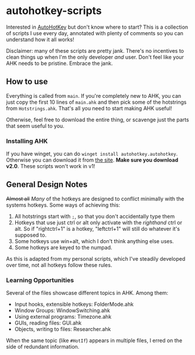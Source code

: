 # autohotkey-scripts


Interested in [AutoHotKey](https://www.autohotkey.com/) but don't know where to start? This is a collection of scripts I use every day, annotated with plenty of comments so you can understand how it all works! 

Disclaimer: many of these scripts are pretty jank. There's no incentives to clean things up when I'm the only developer *and* user. Don't feel like your AHK needs to be pristine. Embrace the jank.

## How to use

Everything is called from `main`. If you're completely new to AHK, you can just copy the first 10 lines of `main.ahk` and then pick some of the hotstrings from `Hotstrings.ahk`. That's all you need to start making AHK useful!

Otherwise, feel free to download the entire thing, or scavenge just the parts that seem useful to you.

### Installing AHK

If you have winget, you can do `winget install autohotkey.autohotkey`. Otherwise you can download it from [the site](https://www.autohotkey.com/). **Make sure you download v2.0**. These scripts won't work in v1!

## General Design Notes

~~Almost all~~ *Many* of the hotkeys are designed to conflict minimally with the systems hotkeys. Some ways of achieving this: 

1. All hotstrings start with `;`, so that you don't accidentally type them
1. Hotkeys that use just ctrl or alt only activate with the *righthand* ctrl or alt. So if "rightctrl+1" is a hotkey, "leftctrl+1" will still do whatever it's supposed to.
1. Some hotkeys use win+alt, which I don't think anything else uses.
1. Some hotkeys are keyed to the numpad.

As this is adapted from my personal scripts, which I've steadily developed over time, not all hotkeys follow these rules.

### Learning Opportunities

Several of the files showcase different topics in AHK. Among them:

* Input hooks, extensible hotkeys: FolderMode.ahk
* Window Groups: WindowSwitching.ahk
* Using external programs: Timezone.ahk
* GUIs, reading files: GUI.ahk
* Objects, writing to files: Researcher.ahk

When the same topic (like `#HotIf`) appears in multiple files, I erred on the side of redundant information.